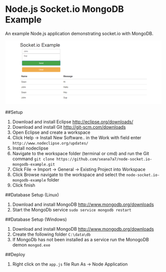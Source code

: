 Node.js Socket.io MongoDB Example
===========================

An example Node.js application demonstrating socket.io with MongoDB.

![ScreenShot](https://raw.githubusercontent.com/seana7a7/node-socket.io-mongodb-example/master/public/img/screenshot.png)

##Setup
1.  Download and install Eclipse http://eclipse.org/downloads/
2.  Download and install Git http://git-scm.com/downloads
3.  Open Eclipse and create a workspace
4.  Click Help -> Install New Software.. in the Work with field enter `http://www.nodeclipse.org/updates/`
5.  Install nodeclipse
6.  Navigate to the workspace folder (terminal or cmd) and run the Git command `git clone https://github.com/seana7a7/node-socket.io-mongodb-example.git`
7.  Click File -> Import -> General -> Existing Project into Workspace
8.  Click Browse navigate to the workspace and select the `node-socket.io-mongodb-example` folder
9.  Click finish

##Database Setup (Linux)
1.  Download and install MongoDB http://www.mongodb.org/downloads
2.  Start the MongoDb service `sudo service mongodb restart`

##Database Setup (Windows)
1.  Download and install MongoDB http://www.mongodb.org/downloads
2.  Create the following folder `C:\data\db`
3.  If MongoDb has not been installed as a service run the MonogoDB demon `mongod.exe`

##Deploy
1. Right click on the `app.js` file Run As -> Node Application